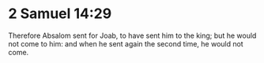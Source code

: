 # 2 Samuel 14:29

Therefore Absalom sent for Joab, to have sent him to the king; but he would not come to him: and when he sent again the second time, he would not come.